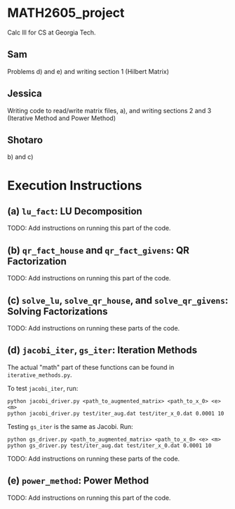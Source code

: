 # MATH2605_project
Calc lll for CS at Georgia Tech.

## Sam

Problems d) and e) and writing section 1 (Hilbert Matrix)

## Jessica

Writing code to read/write matrix files, a), and writing sections 2 and 3 (Iterative Method and Power Method)

## Shotaro
b) and c)

# Execution Instructions

## (a) `lu_fact`: LU Decomposition

TODO: Add instructions on running this part of the code.

## (b) `qr_fact_house` and `qr_fact_givens`: QR Factorization

TODO: Add instructions on running this part of the code.

## (c) `solve_lu`, `solve_qr_house`, and `solve_qr_givens`: Solving Factorizations

TODO: Add instructions on running these parts of the code.

## (d) `jacobi_iter`, `gs_iter`: Iteration Methods

The actual "math" part of these functions can be found in `iterative_methods.py`.

To test `jacobi_iter`, run:

    python jacobi_driver.py <path_to_augmented_matrix> <path_to_x_0> <e> <m>
    python jacobi_driver.py test/iter_aug.dat test/iter_x_0.dat 0.0001 10

Testing `gs_iter` is the same as Jacobi. Run:

    python gs_driver.py <path_to_augmented_matrix> <path_to_x_0> <e> <m>
    python gs_driver.py test/iter_aug.dat test/iter_x_0.dat 0.0001 10

TODO: Add instructions on running these parts of the code.

## (e) `power_method`: Power Method

TODO: Add instructions on running this part of the code.
